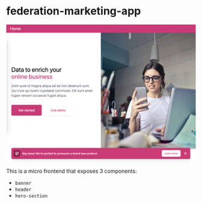 # federation-marketing-app

![Header, hero, and banner](screenshot/marketing.png)

This is a micro frontend that exposes 3 components:

- `banner`
- `header`
- `hero-section`
